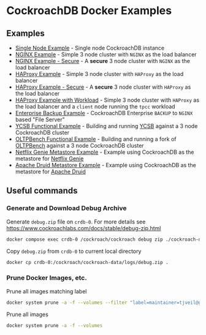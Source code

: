 # CockroachDB Docker Examples

## Examples
* [Single Node Example](example-single-node/README.md) - Single node CockroachDB instance
* [NGINX Example](example-nginx/README.md) - Simple 3 node cluster with `NGINX` as the load balancer
* [NGINX Example - Secure](example-secure-nginx/README.md) - A **secure** 3 node cluster with `NGINX` as the load balancer
* [HAProxy Example](example-haproxy/README.md) - Simple 3 node cluster with `HAProxy` as the load balancer
* [HAProxy Example - Secure](example-secure/README.md) - A **secure** 3 node cluster with `HAProxy` as the load balancer
* [HAProxy Example with Workload](example-haproxy-with-workload/README.md) - Simple 3 node cluster with `HAProxy` as the load balancer and a `client` node running the `tpcc` workload
* [Enterprise Backup Example](example-enterprise-backup/README.md) - CockroachDB Enterprise `BACKUP` to `NGINX` based "File Server"
* [YCSB Functional Example](example-ycsb/README.md) - Building and running [YCSB](https://github.com/brianfrankcooper/YCSB) against a 3 node CockroachDB cluster
* [OLTPBench Functional Example](example-oltpbench/README.md) - Building and running a fork of [OLTPBench](https://github.com/timveil-cockroach/oltpbench) against a 3 node CockroachDB cluster
* [Netflix Genie Metastore Example](example-netflix-genie) - Example using CockroachDB as the metastore for [Netflix Genie](https://github.com/Netflix/genie)
* [Apache Druid Metastore Example](example-apache-druid) - Example using CockroachDB as the metastore for [Apache Druid](https://druid.apache.org/docs/latest/design/index.html)


## Useful commands

### Generate and Download Debug Archive
Generate `debug.zip` file on `crdb-0`.  For more details see https://www.cockroachlabs.com/docs/stable/debug-zip.html
```bash
docker compose exec crdb-0 /cockroach/cockroach debug zip ./cockroach-data/logs/debug.zip --insecure
```

Copy `debug.zip` from `crdb-0` to current local directory
```bash
docker cp crdb-0:/cockroach/cockroach-data/logs/debug.zip .
```

### Prune Docker Images, etc.
Prune all images matching label
```bash
docker system prune -a -f --volumes --filter "label=maintainer=tjveil@gmail.com"
```

Prune all images
```bash
docker system prune -a -f --volumes
```


